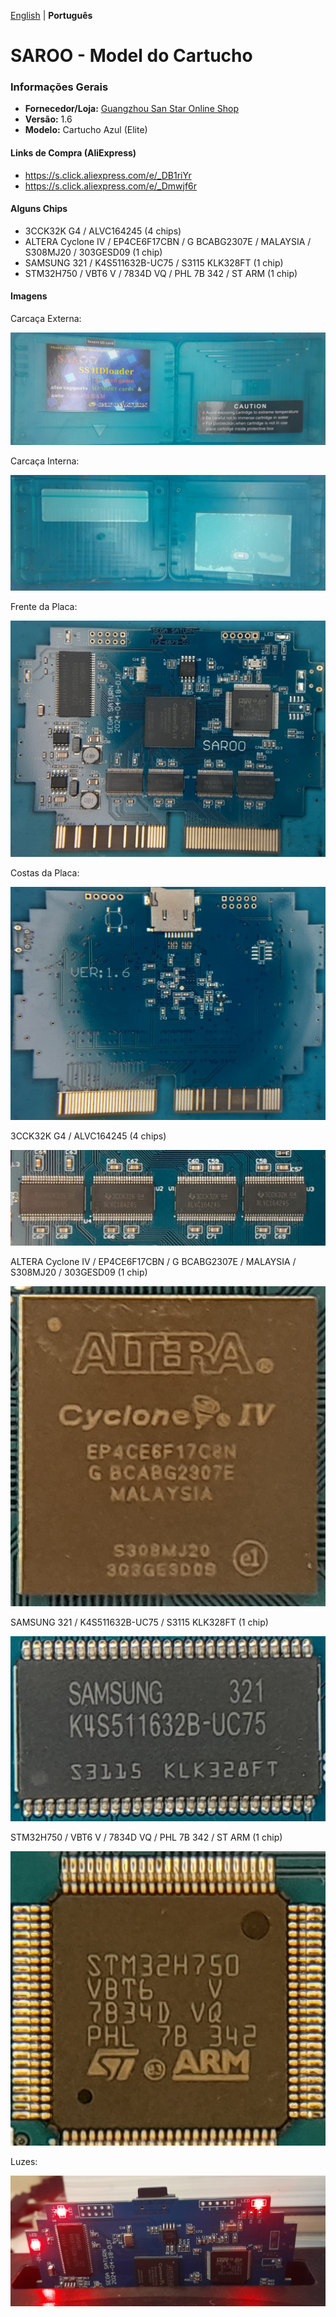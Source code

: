 [English](README.md) | **Português**

# SAROO - Model do Cartucho

### Informações Gerais

- <b>Fornecedor/Loja:</b> [Guangzhou San Star Online Shop](https://s.click.aliexpress.com/e/_Dmwjf6r)
- <b>Versão:</b> 1.6
- <b>Modelo:</b> Cartucho Azul (Elite)

#### Links de Compra (AliExpress)

- https://s.click.aliexpress.com/e/_DB1riYr
- https://s.click.aliexpress.com/e/_Dmwjf6r

#### Alguns Chips

- 3CCK32K G4 / ALVC164245 (4 chips)
- ALTERA Cyclone IV / EP4CE6F17CBN / G BCABG2307E / MALAYSIA / S308MJ20 / 303GESD09 (1 chip)
- SAMSUNG 321 / K4S511632B-UC75 / S3115 KLK328FT (1 chip)
- STM32H750 / VBT6 V / 7834D VQ / PHL 7B 342 / ST ARM (1 chip)

#### Imagens

Carcaça Externa:

![Shell1](Images/Shell1.jpg)

Carcaça Interna:

![Shell2](Images/Shell2.jpg)

Frente da Placa:

![Card1](Images/Card1.jpg)

Costas da Placa:

![Card2](Images/Card2.jpg)

3CCK32K G4 / ALVC164245 (4 chips)

![CardDetail1](Images/CardDetail1.jpg)

ALTERA Cyclone IV / EP4CE6F17CBN / G BCABG2307E / MALAYSIA / S308MJ20 / 303GESD09 (1 chip)

![CardDetail2](Images/CardDetail2.jpg)

SAMSUNG 321 / K4S511632B-UC75 / S3115 KLK328FT (1 chip)

![CardDetail3](Images/CardDetail3.jpg)

STM32H750 / VBT6 V / 7834D VQ / PHL 7B 342 / ST ARM (1 chip)

![CardDetail4](Images/CardDetail4.jpg)

Luzes:

![Lights](Images/Lights.jpg)
